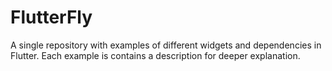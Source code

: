 # FlutterFly
A single repository with examples of different widgets and dependencies in Flutter. Each example is contains a description for deeper explanation.

